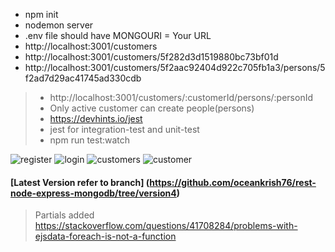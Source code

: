 * npm init
* nodemon server
* .env file should have MONGOURI = Your URL
* http://localhost:3001/customers
* http://localhost:3001/customers/5f282d3d1519880bc73bf01d
* http://localhost:3001/customers/5f2aac92404d922c705fb1a3/persons/5f2ad7d29ac41745ad330cdb

> * http://localhost:3001/customers/:customerId/persons/:personId
> * Only active customer can create people(persons)
> * https://devhints.io/jest
> * jest for integration-test and unit-test
> * npm run test:watch

<img src="https://i.ibb.co/Y8jqVxJ/Screenshot-2020-08-22-at-14-07-26.png" alt="register" />
<img src="https://i.ibb.co/56jSKcr/Screenshot-2020-08-22-at-14-07-38.png" alt="login" />
<img src="https://i.ibb.co/VDfNtBy/Screenshot-2020-08-22-at-14-07-53.png" alt="customers" />
<img src="https://i.ibb.co/4RHtBb5/Screenshot-2020-08-22-at-16-56-38.png" alt="customer" />


#### [Latest Version refer to branch] (https://github.com/oceankrish76/rest-node-express-mongodb/tree/version4)

> Partials added
> https://stackoverflow.com/questions/41708284/problems-with-ejsdata-foreach-is-not-a-function
> 
